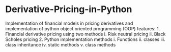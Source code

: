# Derivative-Pricing-in-Python
Implementation of financial models in pricing derivatives and implementation of python object oriented programming (OOP) features:  1. Financial derivative pricing using two methods         i. Risk neutral pricing         ii. Black Scholes pricing  2. Python implementation methods         i. Functions        ii. classes       iii. class inheritance        iv. static methods         v. class methods
